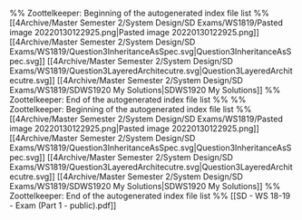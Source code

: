 %% Zoottelkeeper: Beginning of the autogenerated index file list  %%
 [[4Archive/Master Semester 2/System Design/SD Exams/WS1819/Pasted image 20220130122925.png|Pasted image 20220130122925.png]]
 [[4Archive/Master Semester 2/System Design/SD Exams/WS1819/Question3InheritanceAsSpec.svg|Question3InheritanceAsSpec.svg]]
 [[4Archive/Master Semester 2/System Design/SD Exams/WS1819/Question3LayeredArchitecutre.svg|Question3LayeredArchitecutre.svg]]
 [[4Archive/Master Semester 2/System Design/SD Exams/WS1819/SDWS1920 My Solutions|SDWS1920 My Solutions]]
%% Zoottelkeeper: End of the autogenerated index file list  %%
%% Zoottelkeeper: Beginning of the autogenerated index file list  %%
 [[4Archive/Master Semester 2/System Design/SD Exams/WS1819/Pasted image 20220130122925.png|Pasted image 20220130122925.png]]
 [[4Archive/Master Semester 2/System Design/SD Exams/WS1819/Question3InheritanceAsSpec.svg|Question3InheritanceAsSpec.svg]]
 [[4Archive/Master Semester 2/System Design/SD Exams/WS1819/Question3LayeredArchitecutre.svg|Question3LayeredArchitecutre.svg]]
 [[4Archive/Master Semester 2/System Design/SD Exams/WS1819/SDWS1920 My Solutions|SDWS1920 My Solutions]]
%% Zoottelkeeper: End of the autogenerated index file list  %%
[[SD - WS 18-19 - Exam (Part 1 - public).pdf]]